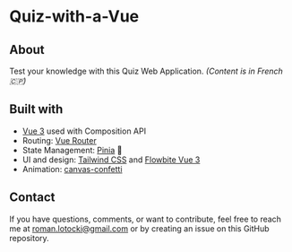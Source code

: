 # Quiz-with-a-Vue

## About

Test your knowledge with this Quiz Web Application. *(Content is in French &#127464;&#127477;)*

## Built with

* [Vue 3](https://vuejs.org/) used with Composition API
* Routing: [Vue Router](https://router.vuejs.org/)
* State Management: [Pinia](https://pinia.vuejs.org/) &#127821;
* UI and design: [Tailwind CSS](https://tailwindcss.com/) and [Flowbite Vue 3](https://flowbite-vue.com/)
* Animation: [canvas-confetti](https://www.npmjs.com/package/canvas-confetti)

## Contact

If you have questions, comments, or want to contribute, feel free to reach me at <roman.lotocki@gmail.com> or by creating an issue on this GitHub repository.
